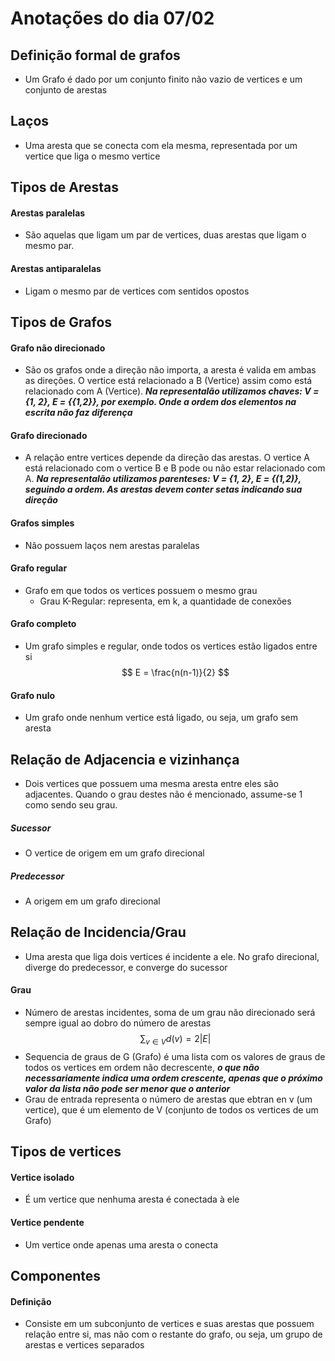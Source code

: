 # Anotações do dia 07/02

## Definição formal de grafos
- Um Grafo é dado por um conjunto finito não vazio de vertices e um conjunto de arestas

## Laços
- Uma aresta que se conecta com ela mesma, representada por um vertice que liga o mesmo vertice

## Tipos de Arestas
#### Arestas paralelas
- São aquelas que ligam um par de vertices, duas arestas que ligam o mesmo par.
#### Arestas antiparalelas
- Ligam o mesmo par de vertices com sentidos opostos

## Tipos de Grafos
#### Grafo não direcionado
- São os grafos onde a direção não importa, a aresta é valida em ambas as direções. O vertice está relacionado a B (Vertice) assim como está relacionado com A (Vertice). ***Na representalão utilizamos chaves: V = {1, 2}, E = {{1,2}}, por exemplo. Onde a ordem dos elementos na escrita não faz diferença***
#### Grafo direcionado
- A relação entre vertices depende da direção das arestas. O vertice A está relacionado com o vertice B e B pode ou não estar relacionado com A. ***Na representalão utilizamos parenteses: V = {1, 2}, E = {(1,2)}, seguindo a ordem. As arestas devem conter setas indicando sua direção***
#### Grafos simples
- Não possuem laços nem arestas paralelas
#### Grafo regular
- Grafo em que todos os vertices possuem o mesmo grau
    - Grau K-Regular: representa, em k, a quantidade de conexões
#### Grafo completo
- Um grafo simples e regular, onde todos os vertices estão ligados entre si $$ E = \frac{n(n-1)}{2} $$
#### Grafo nulo
- Um grafo onde nenhum vertice está ligado, ou seja, um grafo sem aresta
## Relação de Adjacencia e vizinhança
- Dois vertices que possuem uma mesma aresta entre eles são adjacentes. Quando o grau destes não é mencionado, assume-se 1 como sendo seu grau.

##### Sucessor
- O vertice de origem em um grafo direcional
##### Predecessor
- A origem em um grafo direcional

## Relação de Incidencia/Grau
- Uma aresta que liga dois vertices é incidente a ele. No grafo direcional, diverge do predecessor, e converge do sucessor
#### Grau
- Número de arestas incidentes, soma de um grau não direcionado será sempre igual ao dobro do número de arestas
$$
\sum_{v \in V} d(v) = 2|E|
$$
- Sequencia de graus de G (Grafo) é uma lista com os valores de graus de todos os vertices em ordem não decrescente, ***o que não necessariamente indica uma ordem crescente, apenas que o próximo valor da lista não pode ser menor que o anterior***
- Grau de entrada representa o número de arestas que ebtran en v (um vertice), que é um elemento de V (conjunto de todos os vertices de um Grafo)
## Tipos de vertices
#### Vertice isolado
- É um vertice que nenhuma aresta é conectada à ele
#### Vertice pendente
- Um vertice onde apenas uma aresta o conecta
## Componentes
#### Definição
 - Consiste em um subconjunto de vertices e suas arestas que possuem relação entre si, mas não com o restante do grafo, ou seja, um grupo de arestas e vertices separados
